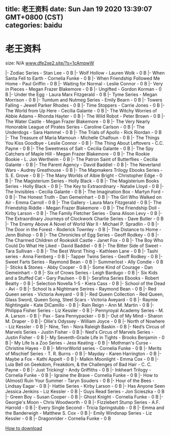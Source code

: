 
title: 老王资料
date: Sun Jan 19 2020 13:39:07 GMT+0800 (CST)    
categories: baidu
---

# 老王资料
size: N/A
 www.dfe2xe2.site/?s=1cAmpwW
 
|- Zodiac Series - Stan Lee - 0 B
|- Wolf Hollow - Lauren Wolk - 0 B
|- When Santa Fell to Earth - Cornelia Funke - 0 B
|- When Friendship Followed Me Home - Paul Griffin - 0 B
|- Waiting for Normal  - Leslie Connor - 0 B
|- Very in Pieces - Megan Frazer Blakemore - 0 B
|- Ungifted - Gordon Korman - 0 B
|- Under the Egg - Laura Marx Fitzgerald - 0 B
|- Tyme Series - Megan Morrison - 0 B
|- Tumtum and Nutmeg Series - Emily Bearn - 0 B
|- Towers Falling - Jewell Parker Rhodes - 0 B
|- Time Stoppers - Carrie Jones - 0 B
|- The World from Up Here - Cecilia Galante - 0 B
|- The Witchy Worries of Abbie Adams - Rhonda Hayter - 0 B
|- The Wild Robot - Peter Brown - 0 B
|- The Water Castle - Megan Frazer Blakemore - 0 B
|- The Very Nearly Honorable League of Pirates Series - Caroline Carlson - 0 B
|- The Underdogs - Sara Hammel - 0 B
|- The Trials of Apollo - Rick Riordan - 0 B
|- The Treasure of Maria Mamoun - Michelle Chalfoun - 0 B
|- The Things You Kiss Goodbye - Leslie Connor - 0 B
|- The Thing About Leftovers - C.C. Payne - 0 B
|- The Sweetness of Salt - Cecilia Galante - 0 B
|- The Spy Catchers of Maple Hill - Megan Frazer Blakemore - 0 B
|- The Rookie Bookie - L. Jon Wertheim - 0 B
|- The Patron Saint of Butterflies - Cecilia Galante - 0 B
|- The Parent Agency - David Baddiel - 0 B
|- The Neverland Wars - Audrey Greathouse - 0 B
|- The Mapmakers Trilogy Ebooks Series - S. E. Grove - 0 B
|- The Many Worlds of Albie Bright - Christopher Edge - 0 B
|- The Magisterium Series - Holly Black - 0 B
|- The Magisterium Books Series - Holly Black - 0 B
|- The Key to Extraordinary - Natalie Lloyd - 0 B
|- The Invisibles - Cecilia Galante - 0 B
|- The Imagination Box - Martyn Ford - 0 B
|- The Honest Truth - Dan Gemeinhart - 0 B
|- The Girl Who Walked on Air - Emma Carroll - 0 B
|- The Gallery - Laura Marx Fitzgerald - 0 B
|- The Friendship Riddle - Megan Frazer Blakemore - 0 B
|- The Friendship Doll - Kirby Larson - 0 B
|- The Family Fletcher Series - Dana Alison Levy - 0 B
|- The Extraordinary Journeys of Clockwork Charlie Series - Dave Butler - 0 B
|- The Enemy Above A Novel of World War II - Michael P. Spradlin - 0 B
|- The Door in the Forest - Roderick Townley - 0 B
|- The Distance to Home - Jenn Bishop - 0 B
|- The Chronicles of Egg Series - Geoff Rodkey - 0 B
|- The Charmed Children of Rookskill Castle - Janet Fox - 0 B
|- The Boy Who Could Do What He Liked - David Baddiel - 0 B
|- The Bitter Side of Sweet - Tara Sullivan - 0 B
|- The Best Worst Thing - Kathleen Lane - 0 B
|- Tashi series - Anna Fienberg - 0 B
|- Tapper Twins Series - Geoff Rodkey - 0 B
|- Sweet Farts Series - Raymond Bean - 0 B
|- Summerlost - Ally Condie - 0 B
|- Sticks & Stones - Abby Cooper - 0 B
|- Some Kind of Courage - Dan Gemeinhart - 0 B
|- Six of Crows Series - Leigh Bardugo - 0 B
|- Six Kids and a Stuffed Cat - Gary Paulsen - 0 B
|- Serafina Series Ebooks - Robert Beatty - 0 B
|- Selection Novella 1-5 - Kiera Cass - 0 B
|- School of the Dead - Avi - 0 B
|- School Is a Nightmare Serires - Raymond Bean - 0 B
|- Red Queen series - Victoria Aveyard - 0 B
|- Red Queen Collection - Red Queen, Glass Sword, Queen Song, Steel Scars - Victoria Aveyard - 0 B
|- Raymie Nightingale - Kate DiCamillo - 0 B
|- Rain Reign - Ann M. Martin - 0 B
|- Philippa Fisher Series - Liz Kessler - 0 B
|- Pennyroyal Academy Series - M. A. Larson - 0 B
|- Pax - Sara Pennypacker - 0 B
|- Out of My Mind - Sharon M. Draper - 0 B
|- Ollie's Odyssey - William Joyce - 0 B
|- North of Nowhere - Liz Kessler - 0 B
|- Nine, Ten - Nora Raleigh Baskin - 0 B
|- Ned’s Circus of Marvels Series - Justin Fisher - 0 B
|- Ned's Circus of Marvels Series - Justin Fisher - 0 B
|- My Seventh-Grade Life in Tights - Brooks Benjamin - 0 B
|- My Life Is a Zoo Series - Jess Keating - 0 B
|- Mothman's Curse - Christine Hayes - 0 B
|- MirrorWorld series - Cornelia Funke - 0 B
|- Merits of Mischief Series - T. R. Burns - 0 B
|- Mayday - Karen Harrington - 0 B
|- Maybe a Fox - Kathi Appelt - 0 B
|- Malkin Moonlight - Emma Cox - 0 B
|- Lula Bell on Geekdom, Freakdom, & the Challenges of Bad Hair - C. C. Payne - 0 B
|- Just Tricking! - Andy Griffiths - 0 B
|- Inkheart Trilogy - Cornelia Funke - 0 B
|- Igraine the Brave - Cornelia Funke - 0 B
|- How to (Almost) Ruin Your Summer - Taryn Souders - 0 B
|- Hour of the Bees - Lindsay Eagar - 0 B
|- Hattie Series - Kirby Larson - 0 B
|- Has Anyone Seen Jessica Jenkins - Liz Kessler - 0 B
|- Guys Read Series - Jon Scieszka - 0 B
|- Green Boy - Susan Cooper - 0 B
|- Ghost Knight - Cornelia Funke - 0 B
|- Georgie's Moon - Chris Woodworth - 0 B
|- Fizzlebert Stump Series - A.F. Harrold - 0 B
|- Every Single Second - Tricia Springstubb - 0 B
|- Emma and the Banderwigh - Matthew S. Cox - 0 B
|- Emily Windsnap Series - Liz Kessler - 0 B
|- Dragonrider - Cornelia Funke - 0 B

[How to download](https://bpcam.bemobtrk.com/go/2ceec3aa-1ca2-46d6-b9ff-aaa5c184517c?jno=5514)